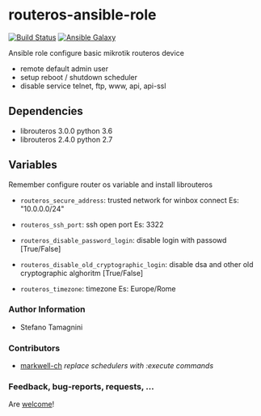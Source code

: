# routeros-ansible-role 
[![Build Status](https://travis-ci.com/yoghi/routeros-ansible-role.svg?branch=master)](https://travis-ci.com/yoghi/routeros-ansible-role) [![Ansible Galaxy](https://img.shields.io/badge/routeros_ansible_role-latest-blue.svg)](https://galaxy.ansible.com/yoghi/routeros_ansible_role)

Ansible role configure basic mikrotik routeros device

- remote default admin user
- setup reboot / shutdown scheduler
- disable service telnet, ftp, www, api, api-ssl

## Dependencies

- librouteros 3.0.0 python 3.6
- librouteros 2.4.0 python 2.7

## Variables

Remember configure router os variable and install librouteros

* `routeros_secure_address`: trusted network for winbox connect Es: "10.0.0.0/24" 

* `routeros_ssh_port`: ssh open port Es: 3322

* `routeros_disable_password_login`: disable login with passowd [True/False]

* `routeros_disable_old_cryptographic_login`: disable dsa and other old cryptographic alghoritm [True/False]

* `routeros_timezone`: timezone  Es: Europe/Rome

### Author Information

* Stefano Tamagnini

### Contributors

* [markwell-ch](https://github.com/markwell-ch) *replace schedulers with :execute commands*


### Feedback, bug-reports, requests, ...

Are [welcome](https://github.com/yoghi/routeros-ansible-role/issues)!
